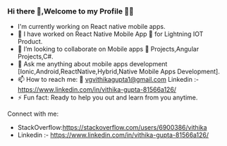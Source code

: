### Hi there 👋,Welcome to my Profile  🙏🙏

<!--
**vithika/vithika** is a ✨ _special_ ✨ repository because its `README.md` (this file) appears on your GitHub profile.
-->

- I'm currently working on React native mobile apps.
- 🔭 I have worked on React Native Mobile App 📱 for Lightning IOT Product.
- 👯 I’m looking to collaborate on Mobile apps 📱  Projects,Angular Projects,C#.
- 💬 Ask me  anything about mobile apps development [Ionic,Android,ReactNative,Hybrid,Native Mobile Apps Development].
- 📫 How to reach me:  📧 vgvithikagupta1@gmail.com Linkedin :- https://www.linkedin.com/in/vithika-gupta-81566a126/
- ⚡ Fun fact: Ready to help you out and learn from you anytime.


Connect with me:

- StackOverflow:https://stackoverflow.com/users/6900386/vithika
- Linkedin :- https://www.linkedin.com/in/vithika-gupta-81566a126/
